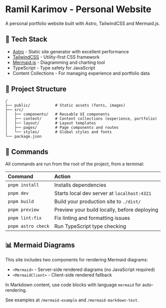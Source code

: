 # Ramil Karimov - Personal Website

A personal portfolio website built with Astro, TailwindCSS and Mermaid.js.

## 🚀 Tech Stack

- [Astro](https://astro.build/) - Static site generator with excellent performance
- [TailwindCSS](https://tailwindcss.com/) - Utility-first CSS framework
- [Mermaid.js](https://mermaid.js.org/) - Diagramming and charting tool
- TypeScript - Type safety for JavaScript
- Content Collections - For managing experience and portfolio data

## 🧩 Project Structure

```text
/
├── public/           # Static assets (fonts, images)
├── src/
│   ├── components/   # Reusable UI components
│   ├── content/      # Content collections (experience, portfolio)
│   ├── layout/       # Layout templates
│   ├── pages/        # Page components and routes
│   └── styles/       # Global styles and fonts
└── package.json
```

## 🧞 Commands

All commands are run from the root of the project, from a terminal:

| Command             | Action                                           |
| :------------------ | :----------------------------------------------- |
| `pnpm install`      | Installs dependencies                            |
| `pnpm dev`          | Starts local dev server at `localhost:4321`      |
| `pnpm build`        | Build your production site to `./dist/`          |
| `pnpm preview`      | Preview your build locally, before deploying     |
| `pnpm lint:fix`     | Fix linting and formatting issues                |
| `pnpm astro check`  | Run TypeScript type checking                     |

## 📊 Mermaid Diagrams

This site includes two components for rendering Mermaid diagrams:
- `<Mermaid>` - Server-side rendered diagrams (no JavaScript required)
- `<MermaidClient>` - Client-side rendered fallback

In Markdown content, use code blocks with language `mermaid` for auto-rendering.

See examples at `/mermaid-example` and `/mermaid-markdown-test`.